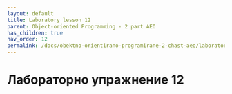 ```yaml
---
layout: default
title: Laboratory lesson 12
parent: Object-oriented Programming - 2 part AEO
has_children: true
nav_order: 12
permalink: /docs/obektno-orientirano-programirane-2-chast-aeo/laboratorno-uprazhnenie-12
---
```


# Лабораторно упражнение 12

